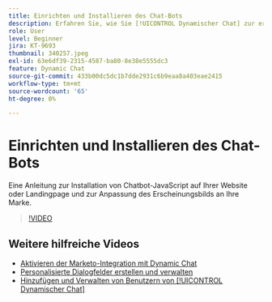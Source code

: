 ```yaml
---
title: Einrichten und Installieren des Chat-Bots
description: Erfahren Sie, wie Sie [!UICONTROL Dynamischer Chat] zur ersten Verwendung.
role: User
level: Beginner
jira: KT-9693
thumbnail: 340257.jpeg
exl-id: 63e6df39-2315-4587-ba80-8e38e5555dc3
feature: Dynamic Chat
source-git-commit: 433b00dc5dc1b7dde2931c6b9eaa8a403eae2415
workflow-type: tm+mt
source-wordcount: '65'
ht-degree: 0%

---
```


# Einrichten und Installieren des Chat-Bots

Eine Anleitung zur Installation von Chatbot-JavaScript auf Ihrer Website oder Landingpage und zur Anpassung des Erscheinungsbilds an Ihre Marke.

>[!VIDEO](https://video.tv.adobe.com/v/340257/?quality=12&learn=on)

## Weitere hilfreiche Videos

* [Aktivieren der Marketo-Integration mit Dynamic Chat](marketo-integration.md)
* [Personalisierte Dialogfelder erstellen und verwalten](dialogue-management.md)
* [Hinzufügen und Verwalten von Benutzern von [!UICONTROL Dynamischer Chat]](user-management.md)
